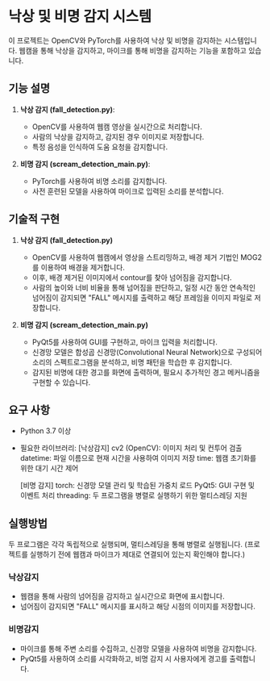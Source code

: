 # 낙상 및 비명 감지 시스템

이 프로젝트는 OpenCV와 PyTorch를 사용하여 낙상 및 비명을 감지하는 시스템입니다. 웹캠을 통해 낙상을 감지하고, 마이크를 통해 비명을 감지하는 기능을 포함하고 있습니다.

## 기능 설명

1. **낙상 감지 (fall_detection.py)**:
   - OpenCV를 사용하여 웹캠 영상을 실시간으로 처리합니다.
   - 사람의 낙상을 감지하고, 감지된 경우 이미지로 저장합니다.
   - 특정 음성을 인식하여 도움 요청을 감지합니다.

2. **비명 감지 (scream_detection_main.py)**:
   - PyTorch를 사용하여 비명 소리를 감지합니다.
   - 사전 훈련된 모델을 사용하여 마이크로 입력된 소리를 분석합니다.

## 기술적 구현

1. **낙상 감지 (fall_detection.py)**
   - OpenCV를 사용하여 웹캠에서 영상을 스트리밍하고, 배경 제거 기법인 MOG2를 이용하여 배경을 제거합니다.
   - 이후, 배경 제거된 이미지에서 contour를 찾아 넘어짐을 감지합니다.
   - 사람의 높이와 너비 비율을 통해 넘어짐을 판단하고, 일정 시간 동안 연속적인 넘어짐이 감지되면 "FALL" 메시지를 출력하고
     해당 프레임을 이미지 파일로 저장합니다.

2. **비명 감지 (scream_detection_main.py)**
   - PyQt5를 사용하여 GUI를 구현하고, 마이크 입력을 처리합니다.
   - 신경망 모델은 합성곱 신경망(Convolutional Neural Network)으로 구성되어 소리의 스펙트로그램을 분석하고,
     비명 패턴을 학습한 후 감지합니다.
   - 감지된 비명에 대한 경고를 화면에 출력하며, 필요시 추가적인 경고 메커니즘을 구현할 수 있습니다.
   
## 요구 사항
- Python 3.7 이상
- 필요한 라이브러리:
  [낙상감지]
   cv2 (OpenCV): 이미지 처리 및 컨투어 검출
   datetime: 파일 이름으로 현재 시간을 사용하여 이미지 저장
   time: 웹캠 초기화를 위한 대기 시간 제어

  [비명 감지]
   torch: 신경망 모델 관리 및 학습된 가중치 로드
   PyQt5: GUI 구현 및 이벤트 처리
   threading: 두 프로그램을 병렬로 실행하기 위한 멀티스레딩 지원


## 실행방법
두 프로그램은 각각 독립적으로 실행되며, 멀티스레딩을 통해 병렬로 실행됩니다.
(프로젝트를 실행하기 전에 웹캠과 마이크가 제대로 연결되어 있는지 확인해야 합니다.)
### 낙상감지
-  웹캠을 통해 사람의 넘어짐을 감지하고 실시간으로 화면에 표시합니다.
-  넘어짐이 감지되면 "FALL" 메시지를 표시하고 해당 시점의 이미지를 저장합니다.
### 비명감지
- 마이크를 통해 주변 소리를 수집하고, 신경망 모델을 사용하여 비명을 감지합니다.
- PyQt5를 사용하여 소리를 시각화하고, 비명 감지 시 사용자에게 경고를 출력합니다.


